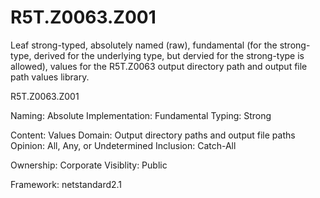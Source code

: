 # R5T.Z0063.Z001
Leaf strong-typed, absolutely named (raw), fundamental (for the strong-type, derived for the underlying type, but dervied for the strong-type is allowed), values for the R5T.Z0063 output directory path and output file path values library.

R5T.Z0063.Z001

Naming: Absolute
Implementation: Fundamental
Typing: Strong

Content: Values
Domain: Output directory paths and output file paths
Opinion: All, Any, or Undetermined
Inclusion: Catch-All

Ownership: Corporate
Visiblity: Public

Framework: netstandard2.1